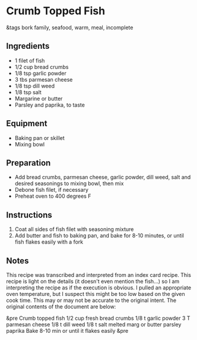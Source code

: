 # Crumb Topped Fish

&tags bork family, seafood, warm, meal, incomplete

## Ingredients

- 1 filet of fish
- 1/2 cup bread crumbs
- 1/8 tsp garlic powder
- 3 tbs parmesan cheese
- 1/8 tsp dill weed
- 1/8 tsp salt
- Margarine or butter
- Parsley and paprika, to taste

## Equipment

- Baking pan or skillet
- Mixing bowl

## Preparation

- Add bread crumbs, parmesan cheese, garlic powder, dill weed, salt and desired seasonings to mixing bowl, then mix
- Debone fish filet, if necessary
- Preheat oven to 400 degrees F

## Instructions

1. Coat all sides of fish filet with seasoning mixture
1. Add butter and fish to baking pan, and bake for 8-10 minutes, or until fish flakes easily with a fork

## Notes

This recipe was transcribed and interpreted from an index card recipe. This recipe is light on the details (it doesn't even mention the fish...) so I am interpreting the recipe as if the execution is obvious. I pulled an appropriate oven temperature, but I suspect this might be too low based on the given cook time. This may or may not be accurate to the original intent. The original contents of the document are below:

&pre
           Crumb topped
		      fish
1/2 cup fresh bread crumbs
1/8 t garlic powder
3 T parmesan cheese
1/8 t dill weed
1/8 t salt
melted marg or butter
parsley
paprika        Bake 8-10 min
             or until it flakes easily
&pre